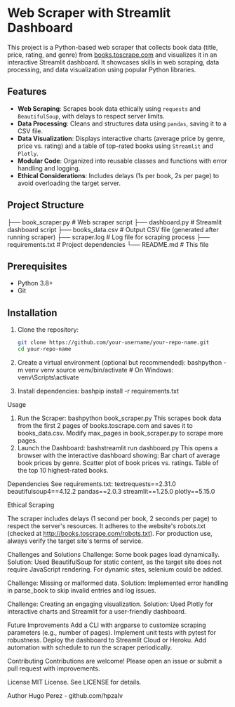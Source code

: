 # Web Scraper with Streamlit Dashboard

This project is a Python-based web scraper that collects book data (title, price, rating, and genre) from [books.toscrape.com](http://books.toscrape.com) and visualizes it in an interactive Streamlit dashboard. It showcases skills in web scraping, data processing, and data visualization using popular Python libraries.

## Features
- **Web Scraping**: Scrapes book data ethically using `requests` and `BeautifulSoup`, with delays to respect server limits.
- **Data Processing**: Cleans and structures data using `pandas`, saving it to a CSV file.
- **Data Visualization**: Displays interactive charts (average price by genre, price vs. rating) and a table of top-rated books using `Streamlit` and `Plotly`.
- **Modular Code**: Organized into reusable classes and functions with error handling and logging.
- **Ethical Considerations**: Includes delays (1s per book, 2s per page) to avoid overloading the target server.

## Project Structure
├── book_scraper.py    # Web scraper script
├── dashboard.py       # Streamlit dashboard script
├── books_data.csv     # Output CSV file (generated after running scraper)
├── scraper.log        # Log file for scraping process
├── requirements.txt   # Project dependencies
└── README.md          # This file

## Prerequisites
- Python 3.8+
- Git

## Installation
1. Clone the repository:
   ```bash
   git clone https://github.com/your-username/your-repo-name.git
   cd your-repo-name
2. Create a virtual environment (optional but recommended):
bashpython -m venv venv
source venv/bin/activate  # On Windows: venv\Scripts\activate

3. Install dependencies:
bashpip install -r requirements.txt


Usage
1. Run the Scraper:
bashpython book_scraper.py
This scrapes book data from the first 2 pages of books.toscrape.com and saves it to books_data.csv. Modify max_pages in book_scraper.py to scrape more pages.
2. Launch the Dashboard:
bashstreamlit run dashboard.py
This opens a browser with the interactive dashboard showing:
Bar chart of average book prices by genre.
Scatter plot of book prices vs. ratings.
Table of the top 10 highest-rated books.

Dependencies
See requirements.txt:
textrequests==2.31.0
beautifulsoup4==4.12.2
pandas==2.0.3
streamlit==1.25.0
plotly==5.15.0

Ethical Scraping

The scraper includes delays (1 second per book, 2 seconds per page) to respect the server's resources.
It adheres to the website's robots.txt (checked at http://books.toscrape.com/robots.txt).
For production use, always verify the target site's terms of service.

Challenges and Solutions
Challenge: Some book pages load dynamically.
Solution: Used BeautifulSoup for static content, as the target site does not require JavaScript rendering. For dynamic sites, selenium could be added.

Challenge: Missing or malformed data.
Solution: Implemented error handling in parse_book to skip invalid entries and log issues.

Challenge: Creating an engaging visualization.
Solution: Used Plotly for interactive charts and Streamlit for a user-friendly dashboard.

Future Improvements
Add a CLI with argparse to customize scraping parameters (e.g., number of pages).
Implement unit tests with pytest for robustness.
Deploy the dashboard to Streamlit Cloud or Heroku.
Add automation with schedule to run the scraper periodically.

Contributing
Contributions are welcome! Please open an issue or submit a pull request with improvements.

License
MIT License. See LICENSE for details.

Author
Hugo Perez - github.com/hpzalv

